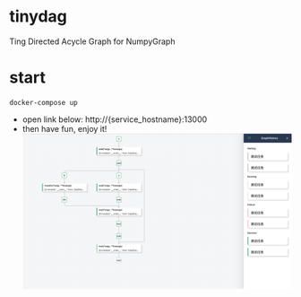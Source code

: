 # tinydag
Ting Directed Acycle Graph for NumpyGraph
# start
```
docker-compose up
```
* open link below: http://{service_hostname}:13000  
* then have fun, enjoy it!   
![DAG running](static/screenshot01.png)
